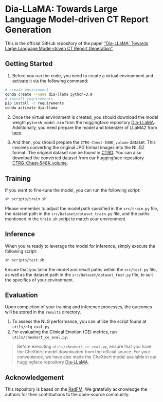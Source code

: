 # Dia-LLaMA: Towards Large Language Model-driven CT Report Generation

This is the official GitHub repository of the paper ["Dia-LLaMA: Towards Large Language Model-driven CT Report Generation"](https://arxiv.org/pdf/2403.16386)

## Getting Started

1. Before you run the code, you need to create a virtual environment and activate it via the following command:

```bash
# create environment
conda create --name dia-llama python=3.9
# install requirements
pip install -r requirements
conda activate dia-llama
```

2. Once the virtual environment is created, you should download the model weight `pytorch_model.bin` from the huggingface repository [Dia-LLaMA](https://huggingface.co/Trusure/Dia-LLaMA/tree/main). Additionally, you need prepare the model and tokenizer of LLaMA2 from [here](hhttps://huggingface.co/meta-llama/Llama-2-7b-chat-hf).

3. And then, you should prepare the `CTRG-Chest-548K_volume` dataset. This involves converting the original JPG format images into the NII.GZ format. The original dataset can be found in [CTRG](https://github.com/tangyuhao2016/CTRG). You can also download the converted dataset from our huggingface repository [CTRG-Chest-548K_volume](https://huggingface.co/datasets/Trusure/CTRG-Chest-548K_volume).

## Training

If you want to fine-tune the model, you can run the following script:

```bash
sh scripts/train.sh
```

Please remember to adjust the model path specified in the `src/train.py` file, the dataset path in the `src/Dataset/dataset_train.py` file, and the paths mentioned in the `train.sh` script to match your environment.

## Inference

When you're ready to leverage the model for inference, simply execute the following script:

```bash
sh scripts/test.sh
```

Ensure that you tailor the model and result paths within the `src/test.py` file, as well as the dataset path in the `src/Dataset/dataset_test.py` file, to suit the specifics of your environment.

## Evaluation

Upon completion of your training and inference processes, the outcomes will be stored in the `results` directory. 
1. To assess the NLG performance, you can utilize the script found at `utils/nlg_eval.py`. 
2. For evaluating the Clinical Emotion (CE) metrics, run `utils/chexbert_ce_eval.py`.
    
> Before executing `utils/chexbert_ce_eval.py`, ensure that you have the CheXbert model downloaded from the official source. For your convenience, we have also made the CheXbert model available in our huggingface repository [Dia-LLaMA](https://huggingface.co/Trusure/Dia-LLaMA/tree/main).

## Acknowledgement

This repository is based on the [RadFM](https://github.com/chaoyi-wu/RadFM). We gratefully acknowledge the authors for their contributions to the open-source community.
